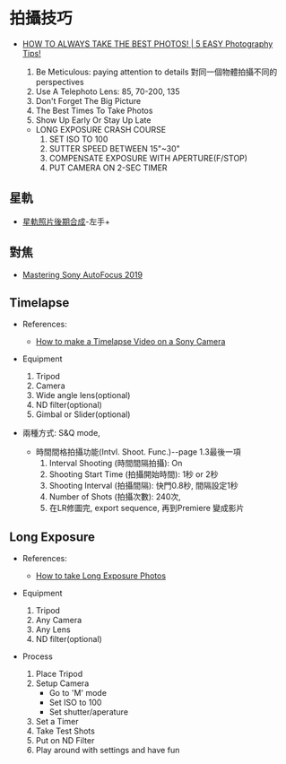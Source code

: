 # 拍攝技巧

- [HOW TO ALWAYS TAKE THE BEST PHOTOS! | 5 EASY Photography Tips!](https://www.youtube.com/watch?v=7kQg-TEue98)
    1. Be Meticulous: paying attention to details
	對同一個物體拍攝不同的perspectives
	2. Use A Telephoto Lens: 85, 70-200, 135
	3. Don't Forget The Big Picture
	4. The Best Times To Take Photos
	5. Show Up Early Or Stay Up Late
	
	* LONG EXPOSURE CRASH COURSE
		1. SET ISO TO 100
		2. SUTTER SPEED BETWEEN 15"~30"
		3. COMPENSATE EXPOSURE WITH APERTURE(F/STOP)
		4. PUT CAMERA ON 2-SEC TIMER
	
	
## 星軌

- [星軌照片後期合成](https://www.youtube.com/watch?v=1yGroYUfVXM)-左手+

## 對焦

- [Mastering Sony AutoFocus 2019](https://www.youtube.com/watch?v=dRmX2q_DmZ4)

## Timelapse

* References:
	* [How to make a Timelapse Video on a Sony Camera](https://www.youtube.com/watch?v=gfLKqjqQYtM) 

* Equipment
	1. Tripod
	2. Camera
	3. Wide angle lens(optional)
	4. ND filter(optional)
	5. Gimbal or Slider(optional)

* 兩種方式: S&Q mode, 
	* 時間間格拍攝功能(Intvl. Shoot. Func.)--page 1.3最後一項
		1. Interval Shooting (時間間隔拍攝): On
		2. Shooting Start Time (拍攝開始時間): 1秒 or 2秒
		3. Shooting Interval (拍攝間隔): 快門0.8秒, 間隔設定1秒
		4. Number of Shots (拍攝次數): 240次,
		5. 在LR修圖完, export sequence, 再到Premiere 變成影片

## Long Exposure

* References:
	* [How to take Long Exposure Photos](https://www.youtube.com/watch?v=Bxzc7a9WaHs)

* Equipment
	1. Tripod
	2. Any Camera
	3. Any Lens
	4. ND filter(optional)
	
* Process
	1. Place Tripod
	2. Setup Camera
		* Go to 'M' mode
		* Set ISO to 100
		* Set shutter/aperature
	3. Set a Timer
	4. Take Test Shots
	5. Put on ND Filter
	6. Play around with settings and have fun


